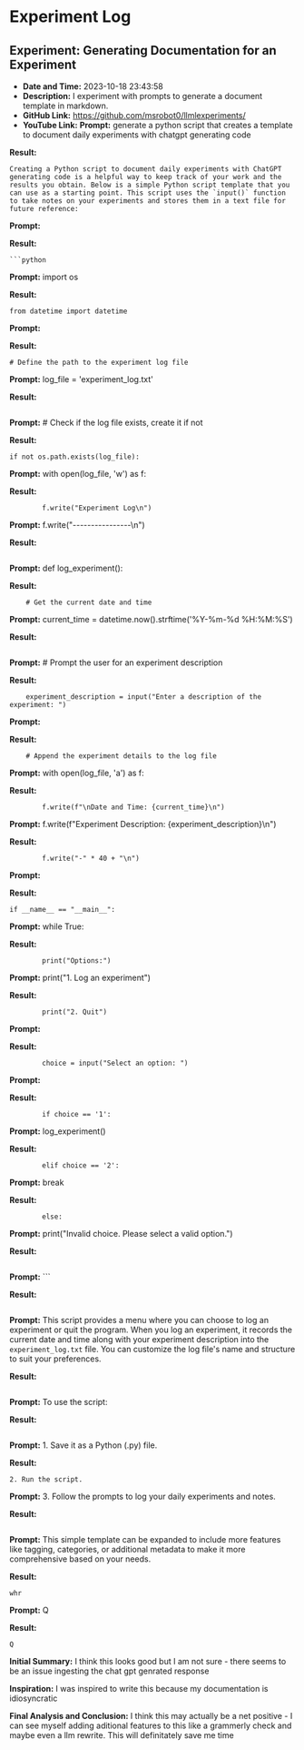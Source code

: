 # Experiment Log

## Experiment: Generating Documentation for an Experiment
- **Date and Time:** 2023-10-18 23:43:58
- **Description:** I experiment with prompts to generate a document template in markdown. 
- **GitHub Link:** https://github.com/msrobot0/llmlexperiments/
- **YouTube Link:** 
**Prompt:** generate a python script that creates a template to document daily experiments with chatgpt generating code

**Result:**

```
Creating a Python script to document daily experiments with ChatGPT generating code is a helpful way to keep track of your work and the results you obtain. Below is a simple Python script template that you can use as a starting point. This script uses the `input()` function to take notes on your experiments and stores them in a text file for future reference:
```

**Prompt:** 

**Result:**

```
```python
```

**Prompt:** import os

**Result:**

```
from datetime import datetime
```

**Prompt:** 

**Result:**

```
# Define the path to the experiment log file
```

**Prompt:** log_file = 'experiment_log.txt'

**Result:**

```

```

**Prompt:** # Check if the log file exists, create it if not

**Result:**

```
if not os.path.exists(log_file):
```

**Prompt:**     with open(log_file, 'w') as f:

**Result:**

```
        f.write("Experiment Log\n")
```

**Prompt:**         f.write("----------------\n")

**Result:**

```

```

**Prompt:** def log_experiment():

**Result:**

```
    # Get the current date and time
```

**Prompt:**     current_time = datetime.now().strftime('%Y-%m-%d %H:%M:%S')

**Result:**

```

```

**Prompt:**     # Prompt the user for an experiment description

**Result:**

```
    experiment_description = input("Enter a description of the experiment: ")
```

**Prompt:** 

**Result:**

```
    # Append the experiment details to the log file
```

**Prompt:**     with open(log_file, 'a') as f:

**Result:**

```
        f.write(f"\nDate and Time: {current_time}\n")
```

**Prompt:**         f.write(f"Experiment Description: {experiment_description}\n")

**Result:**

```
        f.write("-" * 40 + "\n")
```

**Prompt:** 

**Result:**

```
if __name__ == "__main__":
```

**Prompt:**     while True:

**Result:**

```
        print("Options:")
```

**Prompt:**         print("1. Log an experiment")

**Result:**

```
        print("2. Quit")
```

**Prompt:** 

**Result:**

```
        choice = input("Select an option: ")
```

**Prompt:** 

**Result:**

```
        if choice == '1':
```

**Prompt:**             log_experiment()

**Result:**

```
        elif choice == '2':
```

**Prompt:**             break

**Result:**

```
        else:
```

**Prompt:**             print("Invalid choice. Please select a valid option.")

**Result:**

```

```

**Prompt:** ```

**Result:**

```

```

**Prompt:** This script provides a menu where you can choose to log an experiment or quit the program. When you log an experiment, it records the current date and time along with your experiment description into the `experiment_log.txt` file. You can customize the log file's name and structure to suit your preferences.

**Result:**

```

```

**Prompt:** To use the script:

**Result:**

```

```

**Prompt:** 1. Save it as a Python (.py) file.

**Result:**

```
2. Run the script.
```

**Prompt:** 3. Follow the prompts to log your daily experiments and notes.

**Result:**

```

```

**Prompt:** This simple template can be expanded to include more features like tagging, categories, or additional metadata to make it more comprehensive based on your needs.

**Result:**

```
whr
```

**Prompt:** Q

**Result:**

```
Q
```

**Initial Summary:** I think this looks good but I am not sure - there seems to be an issue ingesting the chat gpt genrated response

**Inspiration:** I was inspired to write this because my documentation is idiosyncratic

**Final Analysis and Conclusion:** I think this may actually be a net positive - I can see myself adding aditional features to this like a grammerly check and maybe even a llm rewrite. This will definitately save me time

